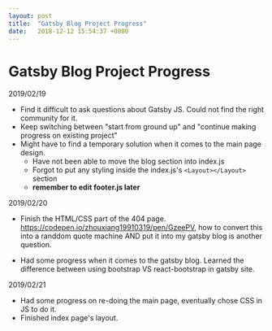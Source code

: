 ```yaml
---
layout: post
title:  "Gatsby Blog Project Progress"
date:   2018-12-12 15:54:37 +0800
---
```


# Gatsby Blog Project Progress


2019/02/19
* Find it difficult to ask questions about Gatsby JS. Could not find the right community for it.
* Keep switching between "start from ground up" and "continue making progress on existing project"
* Might have to find a temporary solution when it comes to the main page design.
    * Have not been able to move the blog section into index.js
    * Forgot to put any styling inside the index.js's `<Layout></Layout>` section
    * **remember to edit footer.js later**

2019/02/20
* Finish the HTML/CSS part of the 404 page. https://codepen.io/zhouxiang19910319/pen/GzeePV, how to convert this into a randdom quote machine AND put it into my gatsby blog is another question.

* Had some progress when it comes to the gatsby blog. Learned the difference between using bootstrap VS react-bootstrap in gatsby site.

2019/02/21
* Had some progress on re-doing the main page, eventually chose CSS in JS to do it.
* Finished index page's layout.